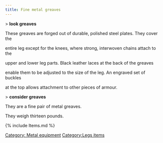```yaml
---
title: Fine metal greaves
---
```


\> **look greaves**

These greaves are forged out of durable, polished steel plates. They
cover the

entire leg except for the knees, where strong, interwoven chains attach
to the

upper and lower leg parts. Black leather laces at the back of the
greaves

enable them to be adjusted to the size of the leg. An engraved set of
buckles

at the top allows attachment to other pieces of armour.

\> **consider greaves**

They are a fine pair of metal greaves.

They weigh thirteen pounds.

{% include Items.md %}

[Category: Metal equipment](Category:_Metal_equipment "wikilink")
[Category:Legs items](Category:Legs_items "wikilink")